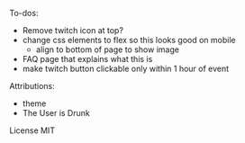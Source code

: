 To-dos:
- Remove twitch icon at top?
- change css elements to flex so this looks good on mobile
  - align to bottom of page to show image
- FAQ page that explains what this is
- make twitch button clickable only within 1 hour of event

Attributions:
- theme
- The User is Drunk

License
MIT
